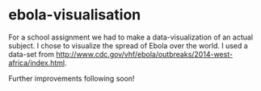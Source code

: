 ebola-visualisation
===================

For a school assignment we had to make a data-visualization of an actual subject. I chose to visualize the spread of Ebola over the world.
I used a data-set from http://www.cdc.gov/vhf/ebola/outbreaks/2014-west-africa/index.html.

Further improvements following soon!
